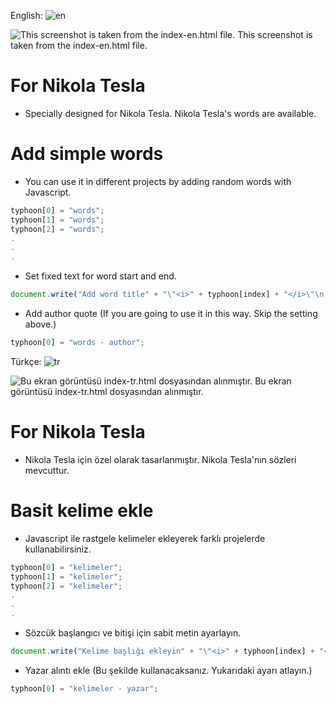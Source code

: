 English: ![en](https://user-images.githubusercontent.com/69988594/111467715-d155a700-8735-11eb-8164-438335e50276.png)


![This screenshot is taken from the index-en.html file.](https://user-images.githubusercontent.com/69988594/111467500-8d62a200-8735-11eb-92d2-ece016c89b66.PNG)
This screenshot is taken from the index-en.html file.

# For Nikola Tesla
- Specially designed for Nikola Tesla. Nikola Tesla's words are available.
 
# Add simple words
 - You can use it in different projects by adding random words with Javascript.

```javascript
typhoon[0] = "words";
typhoon[1] = "words";
typhoon[2] = "words";
.
.
.
```

- Set fixed text for word start and end.
```javascript
document.write("Add word title" + "\"<i>" + typhoon[index] + "</i>\"\n word ending text");
```

- Add author quote (If you are going to use it in this way. Skip the setting above.)
```javascript
typhoon[0] = "words - author";
```


Türkçe: ![tr](https://user-images.githubusercontent.com/69988594/111467688-c7cc3f00-8735-11eb-8345-b62612860ddd.png)

![Bu ekran görüntüsü index-tr.html dosyasından alınmıştır.](https://user-images.githubusercontent.com/69988594/111467637-b5520580-8735-11eb-8c87-b93963dcebad.PNG)
Bu ekran görüntüsü index-tr.html dosyasından alınmıştır.


# For Nikola Tesla
 - Nikola Tesla için özel olarak tasarlanmıştır. Nikola Tesla'nın sözleri mevcuttur. 
 
# Basit kelime ekle
 - Javascript ile rastgele kelimeler ekleyerek farklı projelerde kullanabilirsiniz.

```javascript
typhoon[0] = "kelimeler";
typhoon[1] = "kelimeler";
typhoon[2] = "kelimeler";
.
.
.
```

- Sözcük başlangıcı ve bitişi için sabit metin ayarlayın.
```javascript
document.write("Kelime başlığı ekleyin" + "\"<i>" + typhoon[index] + "</i>\"\n kelime biten metin");
```

- Yazar alıntı ekle  (Bu şekilde kullanacaksanız. Yukarıdaki ayarı atlayın.)
```javascript
typhoon[0] = "kelimeler - yazar";
```

